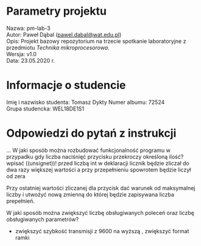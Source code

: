 # Parametry projektu

Nazwa: pm-lab-3  
Autor: Paweł Dąbal (pawel.dabal@wat.edu.pl)  
Opis: Projekt bazowy repozytorium na trzecie spotkanie laboratoryjne z przedmiotu _Technika mikroprocesorowa_.  
Wersja: v1.0  
Data: 23.05.2020 r.

# Informacje o studencie

Imię i nazwisko studenta: Tomasz Dykty 
Numer albumu: 72524  
Grupa studencka: WEL18DE1S1

# Odpowiedzi do pytań z instrukcji
...
W jaki sposób można rozbudować funkcjonalność programu
w przypadku gdy liczba naciśnięć przycisku przekroczy określoną ilość?
wpisać ((unsignet))! przed liczbą int w deklaracji licznik będzie zliczał do dwa razy większej wartości a przy przepełnieniu spowrotem będzie liczył od zera

Przy ostatniej wartości zliczanej dla przycisk dać warunek od maksymalnej liczby i utwożyć nową zmienną do której będzie zapisywana liczba prepełnień.



W jaki sposób można zwiększyć liczbę obsługiwanych poleceń oraz liczbę obsługiwanych parametrów? 
- zwiększyć szybkość transmisji z 9600 na wyższą , zwiększyć format ramki


